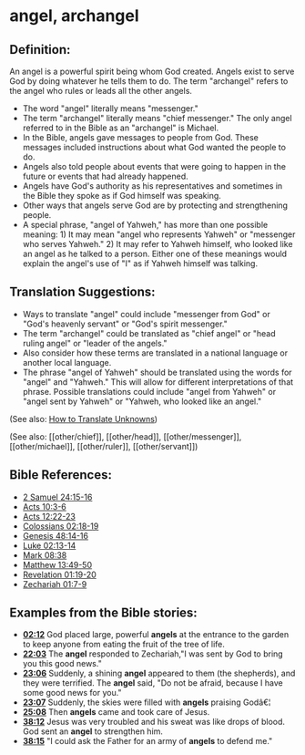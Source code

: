 # angel, archangel #

## Definition: ##

An angel is a powerful spirit being whom God created. Angels exist to serve God by doing whatever he tells them to do. The term "archangel" refers to the angel who rules or leads all the other angels.

* The word "angel" literally means "messenger."
* The term "archangel" literally means "chief messenger." The only angel referred to in the Bible as an "archangel" is Michael.
* In the Bible, angels gave messages to people from God. These messages included instructions about what God wanted the people to do.
* Angels also told people about events that were going to happen in the future or events that had already happened.
* Angels have God's authority as his representatives and sometimes in the Bible they spoke as if God himself was speaking.
* Other ways that angels serve God are by protecting and strengthening people.
* A special phrase, "angel of Yahweh," has more than one possible meaning: 1) It may mean "angel who represents Yahweh" or "messenger who serves Yahweh." 2) It may refer to Yahweh himself, who looked like an angel as he talked to a person. Either one of these meanings would explain the angel's use of "I" as if Yahweh himself was talking.

## Translation Suggestions: ##

* Ways to translate "angel" could include "messenger from God" or "God's heavenly servant" or "God's spirit messenger."
* The term "archangel" could be translated as "chief angel" or "head ruling angel" or "leader of the angels."
* Also consider how these terms are translated in a national language or another local language.
* The phrase "angel of Yahweh" should be translated using the words for "angel" and "Yahweh." This will allow for different interpretations of that phrase. Possible translations could include "angel from Yahweh" or "angel sent by Yahweh" or "Yahweh, who looked like an angel."

(See also: [How to Translate Unknowns](en/ta-vol1/translate/man/translate-unknown))

(See also: [[other/chief]], [[other/head]], [[other/messenger]], [[other/michael]], [[other/ruler]], [[other/servant]])

## Bible References: ##

* [2 Samuel 24:15-16](en/tn/2sa/help/24/15)
* [Acts 10:3-6](en/tn/act/help/10/03)
* [Acts 12:22-23](en/tn/act/help/12/22)
* [Colossians 02:18-19](en/tn/col/help/02/18)
* [Genesis 48:14-16](en/tn/gen/help/48/14)
* [Luke 02:13-14](en/tn/luk/help/02/13)
* [Mark 08:38](en/tn/mrk/help/08/38)
* [Matthew 13:49-50](en/tn/mat/help/13/49)
* [Revelation 01:19-20](en/tn/rev/help/01/19)
* [Zechariah 01:7-9](en/tn/zec/help/01/07)

## Examples from the Bible stories: ##

* __[02:12](en/tn/obs/help/02/12)__ God placed large, powerful __angels__  at the entrance to the garden to keep anyone from eating the fruit of the tree of life.
* __[22:03](en/tn/obs/help/22/03)__ The __angel__  responded to Zechariah,"I was sent by God to bring you this good news."
* __[23:06](en/tn/obs/help/23/06)__ Suddenly, a shining __angel__  appeared to them (the shepherds), and they were terrified. The __angel__  said, "Do not be afraid, because I have some good news for you."
* __[23:07](en/tn/obs/help/23/07)__ Suddenly, the skies were filled with __angels__  praising Godâ€¦
* __[25:08](en/tn/obs/help/25/08)__ Then __angels__  came and took care of Jesus.
* __[38:12](en/tn/obs/help/38/12)__ Jesus was very troubled and his sweat was like drops of blood. God sent an __angel__  to strengthen him.
* __[38:15](en/tn/obs/help/38/15)__ "I could ask the Father for an army of __angels__  to defend me."